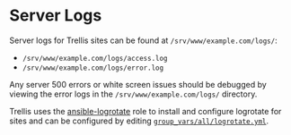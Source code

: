 # Server Logs

Server logs for Trellis sites can be found at `/srv/www/example.com/logs/`:

- `/srv/www/example.com/logs/access.log`
- `/srv/www/example.com/logs/error.log`

Any server 500 errors or white screen issues should be debugged by viewing the error logs in the `/srv/www/example.com/logs/` directory. 

Trellis uses the [ansible-logrotate](https://github.com/nickhammond/ansible-logrotate) role to install and configure logrotate for sites and can be configured by editing [`group_vars/all/logrotate.yml`](https://github.com/roots/trellis/blob/master/group_vars/all/logrotate.yml).
